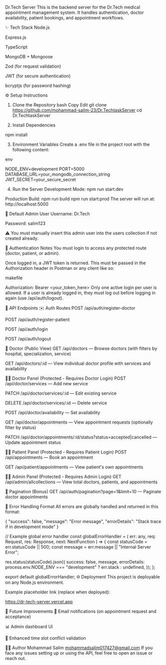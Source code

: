 Dr.Tech Server
This is the backend server for the Dr.Tech medical appointment management system. It handles authentication, doctor availability, patient bookings, and appointment workflows.

✨ Tech Stack
Node.js

Express.js

TypeScript

MongoDB + Mongoose

Zod (for request validation)

JWT (for secure authentication)

bcryptjs (for password hashing)

⚙️ Setup Instructions
1. Clone the Repository
bash
Copy
Edit
git clone https://github.com/mohammad-salim-23/Dr.TechtaskServer
cd Dr.TechtaskServer

2. Install Dependencies

npm install

3. Environment Variables
Create a .env file in the project root with the following content:

env

NODE_ENV=development
PORT=5000
DATABASE_URL=your_mongodb_connection_string
JWT_SECRET=your_secure_secret

4. Run the Server
Development Mode:
npm run start:dev

Production Build:
npm run build
npm run start:prod
The server will run at: http://localhost:5000

👤 Default Admin User
Username: Dr.Tech

Password: salim123

⚠️ You must manually insert this admin user into the users collection if not created already.

🔐 Authentication Notes
You must login to access any protected route (doctor, patient, or admin).

Once logged in, a JWT token is returned. This must be passed in the Authorization header in Postman or any client like so:

makefile

Authorization: Bearer <your_token_here>
Only one active login per user is allowed. If a user is already logged in, they must log out before logging in again (use /api/auth/logout).

🚀 API Endpoints
✉️ Auth Routes
POST /api/auth/register-doctor

POST /api/auth/register-patient

POST /api/auth/login

POST /api/auth/logout

🏥 Doctor (Public View)
GET /api/doctors — Browse doctors (with filters by hospital, specialization, service)

GET /api/doctors/:id — View individual doctor profile with services and availability

👨‍⚕️ Doctor Panel (Protected - Requires Doctor Login)
POST /api/doctor/services — Add new service

PATCH /api/doctor/services/:id — Edit existing service

DELETE /api/doctor/services/:id — Delete service

POST /api/doctor/availability — Set availability

GET /api/doctor/appointments — View appointment requests (optionally filter by status)

PATCH /api/doctor/appointments/:id/status?status=accepted|cancelled — Update appointment status

👩‍⚕️ Patient Panel (Protected - Requires Patient Login)
POST /api/appointments — Book an appointment

GET /api/patient/appointments — View patient's own appointments

🧑‍💼 Admin Panel (Protected - Requires Admin Login)
GET /api/admin/allcollections — View total doctors, patients, and appointments

📃 Pagination (Bonus)
GET /api/auth/pagination?page=1&limit=10 — Paginate doctor appointments

🚫 Error Handling Format
All errors are globally handled and returned in this format:


{
  "success": false,
  "message": "Error message",
  "errorDetails": "Stack trace if in development mode"
}

// Example global error handler
const globalErrorHandler = (
  err: any,
  req: Request,
  res: Response,
  next: NextFunction
) => {
  const statusCode = err.statusCode || 500;
  const message = err.message || "Internal Server Error";

  res.status(statusCode).json({
    success: false,
    message,
    errorDetails: process.env.NODE_ENV === "development" ? err.stack : undefined,
  });
};

export default globalErrorHandler;
🌐 Deployment
This project is deployable on any Node.js environment.

Example placeholder link (replace when deployed):

https://dr-tech-server.vercel.app

🚧 Future Improvements
🔔 Email notifications (on appointment request and acceptance)

📊 Admin dashboard UI

📆 Enhanced time slot conflict validation

👨‍💻 Author
Mohammad Salim
mohammadsalim017427@gmail.com
If you face any issues setting up or using the API, feel free to open an issue or reach out.